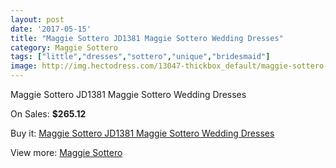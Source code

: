 ```yaml
---
layout: post
date: '2017-05-15'
title: "Maggie Sottero JD1381 Maggie Sottero Wedding Dresses"
category: Maggie Sottero
tags: ["little","dresses","sottero","unique","bridesmaid"]
image: http://img.hectodress.com/13047-thickbox_default/maggie-sottero-jd1381-maggie-sottero-wedding-dresses.jpg
---
```

Maggie Sottero JD1381 Maggie Sottero Wedding Dresses

On Sales: **$265.12**
<a href="https://www.hectodress.com/maggie-sottero/6356-maggie-sottero-jd1381-maggie-sottero-wedding-dresses.html"><amp-img layout="responsive" width="600" height="600" src="//img.hectodress.com/13047-thickbox_default/maggie-sottero-jd1381-maggie-sottero-wedding-dresses.jpg" alt="Maggie Sottero JD1381 Maggie Sottero Wedding Dresses 0" /></a>
<a href="https://www.hectodress.com/maggie-sottero/6356-maggie-sottero-jd1381-maggie-sottero-wedding-dresses.html"><amp-img layout="responsive" width="600" height="600" src="//img.hectodress.com/13048-thickbox_default/maggie-sottero-jd1381-maggie-sottero-wedding-dresses.jpg" alt="Maggie Sottero JD1381 Maggie Sottero Wedding Dresses 1" /></a>

Buy it: [Maggie Sottero JD1381 Maggie Sottero Wedding Dresses](https://www.hectodress.com/maggie-sottero/6356-maggie-sottero-jd1381-maggie-sottero-wedding-dresses.html "Maggie Sottero JD1381 Maggie Sottero Wedding Dresses")

View more: [Maggie Sottero](https://www.hectodress.com/109-maggie-sottero "Maggie Sottero")